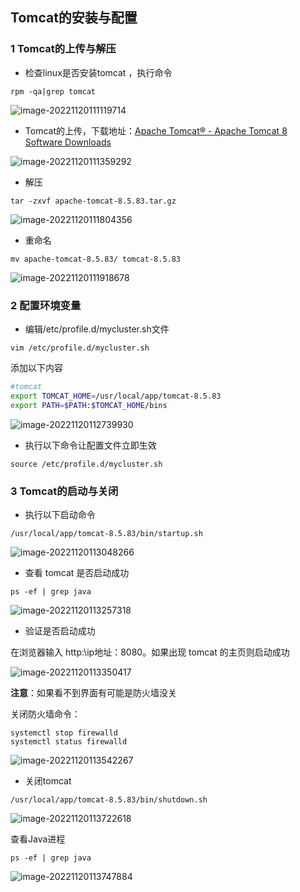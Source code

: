 ## Tomcat的安装与配置

### 1 Tomcat的上传与解压

- 检查linux是否安装tomcat ，执行命令

```shell
rpm -qa|grep tomcat 
```

![image-20221120111119714](Tomcat%E7%9A%84%E5%AE%89%E8%A3%85%E4%B8%8E%E9%85%8D%E7%BD%AE.assets/image-20221120111119714.png)

- Tomcat的上传，下载地址：[Apache Tomcat® - Apache Tomcat 8 Software Downloads](https://tomcat.apache.org/download-80.cgi#8.5.83)

![image-20221120111359292](Tomcat%E7%9A%84%E5%AE%89%E8%A3%85%E4%B8%8E%E9%85%8D%E7%BD%AE.assets/image-20221120111359292.png)

- 解压

```shell
tar -zxvf apache-tomcat-8.5.83.tar.gz
```

![image-20221120111804356](Tomcat%E7%9A%84%E5%AE%89%E8%A3%85%E4%B8%8E%E9%85%8D%E7%BD%AE.assets/image-20221120111804356.png)

- 重命名

```shell
mv apache-tomcat-8.5.83/ tomcat-8.5.83
```

![image-20221120111918678](Tomcat%E7%9A%84%E5%AE%89%E8%A3%85%E4%B8%8E%E9%85%8D%E7%BD%AE.assets/image-20221120111918678.png)

### 2 配置环境变量

- 编辑/etc/profile.d/mycluster.sh文件

```shell
vim /etc/profile.d/mycluster.sh
```

添加以下内容

```sh
#tomcat
export TOMCAT_HOME=/usr/local/app/tomcat-8.5.83
export PATH=$PATH:$TOMCAT_HOME/bins
```

![image-20221120112739930](Tomcat%E7%9A%84%E5%AE%89%E8%A3%85%E4%B8%8E%E9%85%8D%E7%BD%AE.assets/image-20221120112739930.png)

-  执行以下命令让配置文件立即生效

```shell
source /etc/profile.d/mycluster.sh
```

### 3 Tomcat的启动与关闭

- 执行以下启动命令

```shell
/usr/local/app/tomcat-8.5.83/bin/startup.sh
```

![image-20221120113048266](Tomcat%E7%9A%84%E5%AE%89%E8%A3%85%E4%B8%8E%E9%85%8D%E7%BD%AE.assets/image-20221120113048266.png)

- 查看 tomcat 是否启动成功

```shell
ps -ef | grep java
```

![image-20221120113257318](Tomcat%E7%9A%84%E5%AE%89%E8%A3%85%E4%B8%8E%E9%85%8D%E7%BD%AE.assets/image-20221120113257318.png)

- 验证是否启动成功

在浏览器输入 http:\\ip地址：8080。如果出现 tomcat 的主页则启动成功

![image-20221120113350417](Tomcat%E7%9A%84%E5%AE%89%E8%A3%85%E4%B8%8E%E9%85%8D%E7%BD%AE.assets/image-20221120113350417.png)

**注意**：如果看不到界面有可能是防火墙没关

关闭防火墙命令：

```shell
systemctl stop firewalld
systemctl status firewalld
```

![image-20221120113542267](Tomcat%E7%9A%84%E5%AE%89%E8%A3%85%E4%B8%8E%E9%85%8D%E7%BD%AE.assets/image-20221120113542267.png)

- 关闭tomcat

```shell
/usr/local/app/tomcat-8.5.83/bin/shutdown.sh
```

![image-20221120113722618](Tomcat%E7%9A%84%E5%AE%89%E8%A3%85%E4%B8%8E%E9%85%8D%E7%BD%AE.assets/image-20221120113722618.png)

查看Java进程

```shell
ps -ef | grep java
```

![image-20221120113747884](Tomcat%E7%9A%84%E5%AE%89%E8%A3%85%E4%B8%8E%E9%85%8D%E7%BD%AE.assets/image-20221120113747884.png)